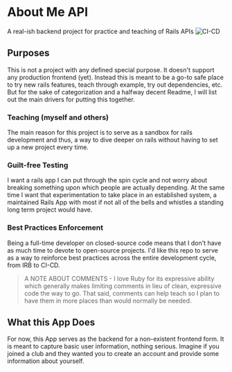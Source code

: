 # About Me API
A real-ish backend project for practice and teaching of Rails APIs
![CI-CD](https://github.com/gatorjuice/about_me_api/actions/workflows/tests.yml/badge.svg)

## Purposes
This is not a project with any defined special purpose. It doesn't support any production frontend (yet). Instead this is meant to be a go-to safe place to try new rails features, teach through example, try out dependencies, etc. But for the sake of categorization and a halfway decent Readme, I will list out the main drivers for putting this together.

### Teaching (myself and others)
The main reason for this project is to serve as a sandbox for rails development and thus, a way to dive deeper on rails without having to set up a new project every time.

### Guilt-free Testing
I want a rails app I can put through the spin cycle and not worry about breaking something upon which people are actually depending. At the same time I want that experimentation to take place in an established system, a maintained Rails App with most if not all of the bells and whistles a standing long term project would have.

### Best Practices Enforcement
Being a full-time developer on closed-source code means that I don't have as much time to devote to open-source projects. I'd like this repo to serve as a way to reinforce best practices across the entire development cycle, from IRB to CI-CD.
> A NOTE ABOUT COMMENTS - I love Ruby for its expressive ability which generally makes limiting comments in lieu of clean, expressive code the way to go. That said, comments can help teach so I plan to have them in more places than would normally be needed.

## What this App Does
For now, this App serves as the backend for a non-existent frontend form. It is meant to capture basic user information, nothing serious. Imagine if you joined a club and they wanted you to create an account and provide some information about yourself.
